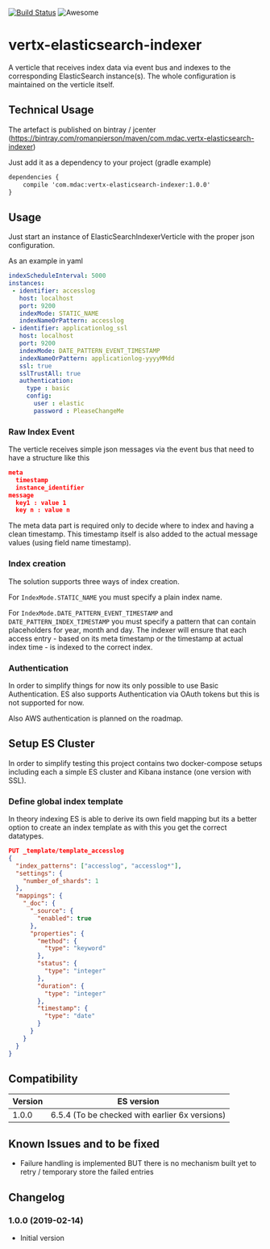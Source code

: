 [![Build Status](https://travis-ci.org/romanpierson/vertx-elasticsearch-indexer.svg?branch=master)](https://travis-ci.org/romanpierson/vertx-elasticsearch-indexer) ![Awesome](https://cdn.rawgit.com/sindresorhus/awesome/d7305f38d29fed78fa85652e3a63e154dd8e8829/media/badge.svg)

# vertx-elasticsearch-indexer

A verticle that receives index data via event bus and indexes to the corresponding ElasticSearch instance(s). The whole configuration is maintained on the verticle itself.

## Technical Usage

The artefact is published on bintray / jcenter (https://bintray.com/romanpierson/maven/com.mdac.vertx-elasticsearch-indexer)

Just add it as a dependency to your project (gradle example)

```xml
dependencies {
	compile 'com.mdac:vertx-elasticsearch-indexer:1.0.0'
}
```

## Usage

Just start an instance of ElasticSearchIndexerVerticle with the proper json configuration.

As an example in yaml

```yaml
indexScheduleInterval: 5000
instances:
 - identifier: accesslog
   host: localhost
   port: 9200
   indexMode: STATIC_NAME
   indexNameOrPattern: accesslog
 - identifier: applicationlog_ssl
   host: localhost
   port: 9200
   indexMode: DATE_PATTERN_EVENT_TIMESTAMP
   indexNameOrPattern: applicationlog-yyyyMMdd
   ssl: true
   sslTrustAll: true
   authentication:
     type : basic
     config:
       user : elastic
       password : PleaseChangeMe
```

### Raw Index Event

The verticle receives simple json messages via the event bus that need to have a structure like this

```json
meta
  timestamp			
  instance_identifier
message
  key1 : value 1
  key n : value n
```

The meta data part is required only to decide where to index and having a clean timestamp. This timestamp itself is also added to the actual message values (using field name timestamp).

### Index creation
 
The solution supports three ways of index creation. 

For `IndexMode.STATIC_NAME` you must specify a plain index name. 

For `IndexMode.DATE_PATTERN_EVENT_TIMESTAMP` and `DATE_PATTERN_INDEX_TIMESTAMP` you must specify a pattern that can contain placeholders for year, month and day. The indexer will ensure that each access entry - based on its meta timestamp or the timestamp at actual index time - is indexed to the correct index.

### Authentication

In order to simplify things for now its only possible to use Basic Authentication. ES also supports Authentication via OAuth tokens but this is not supported for now.

Also AWS authentication is planned on the roadmap.

## Setup ES Cluster

In order to simplify testing this project contains two docker-compose setups including each a simple ES cluster and Kibana instance (one version with SSL).

### Define global index template

In theory indexing ES is able to derive its own field mapping but its a better option to create an index template as with this you get the correct datatypes.

```json
PUT _template/template_accesslog
{
  "index_patterns": ["accesslog", "accesslog*"],
  "settings": {
    "number_of_shards": 1
  },
  "mappings": {
    "_doc": {
      "_source": {
        "enabled": true
      },
      "properties": {
        "method": {
          "type": "keyword"
        },
        "status": {
          "type": "integer"
        },
        "duration": {
          "type": "integer"
        },
        "timestamp": {
          "type": "date"
        }
      }
    }
  }
}
```

## Compatibility

Version | ES version
----|------ 
1.0.0 | 6.5.4 (To be checked with earlier 6x versions)

## Known Issues and to be fixed

* Failure handling is implemented BUT there is no mechanism built yet to retry / temporary store the failed entries 


## Changelog

### 1.0.0 (2019-02-14)

* Initial version


